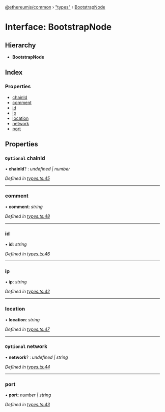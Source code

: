 [@ethereumjs/common](../README.md) › ["types"](../modules/_types_.md) › [BootstrapNode](_types_.bootstrapnode.md)

# Interface: BootstrapNode

## Hierarchy

* **BootstrapNode**

## Index

### Properties

* [chainId](_types_.bootstrapnode.md#optional-chainid)
* [comment](_types_.bootstrapnode.md#comment)
* [id](_types_.bootstrapnode.md#id)
* [ip](_types_.bootstrapnode.md#ip)
* [location](_types_.bootstrapnode.md#location)
* [network](_types_.bootstrapnode.md#optional-network)
* [port](_types_.bootstrapnode.md#port)

## Properties

### `Optional` chainId

• **chainId**? : *undefined | number*

*Defined in [types.ts:45](https://github.com/ethereumjs/ethereumjs-vm/blob/master/packages/common/src/types.ts#L45)*

___

###  comment

• **comment**: *string*

*Defined in [types.ts:48](https://github.com/ethereumjs/ethereumjs-vm/blob/master/packages/common/src/types.ts#L48)*

___

###  id

• **id**: *string*

*Defined in [types.ts:46](https://github.com/ethereumjs/ethereumjs-vm/blob/master/packages/common/src/types.ts#L46)*

___

###  ip

• **ip**: *string*

*Defined in [types.ts:42](https://github.com/ethereumjs/ethereumjs-vm/blob/master/packages/common/src/types.ts#L42)*

___

###  location

• **location**: *string*

*Defined in [types.ts:47](https://github.com/ethereumjs/ethereumjs-vm/blob/master/packages/common/src/types.ts#L47)*

___

### `Optional` network

• **network**? : *undefined | string*

*Defined in [types.ts:44](https://github.com/ethereumjs/ethereumjs-vm/blob/master/packages/common/src/types.ts#L44)*

___

###  port

• **port**: *number | string*

*Defined in [types.ts:43](https://github.com/ethereumjs/ethereumjs-vm/blob/master/packages/common/src/types.ts#L43)*
